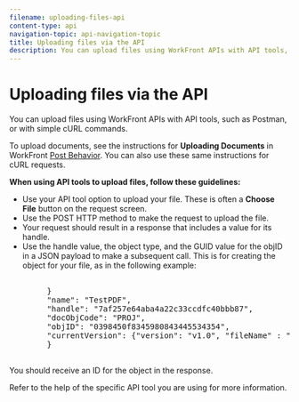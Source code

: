 ```yaml
---
filename: uploading-files-api
content-type: api
navigation-topic: api-navigation-topic
title: Uploading files via the API
description: You can upload files using WorkFront APIs with API tools, such as Postman, or with simple cURL commands.
---
```


# Uploading files via the API

You can upload files using WorkFront APIs with API tools, such as Postman, or with simple cURL commands.

To upload documents, see the instructions for **Uploading Documents** in WorkFront [Post Behavior](https://one.workfront.com/s/document-item?bundleId=the-new-workfront-experience&topicId=Content%2FWF_API%2FGeneral%2Fapi-basics.html). You can also use these same instructions for cURL requests.

**When using API tools to upload files, follow these guidelines:**

* Use your API tool option to upload your file. These is often a **Choose File** button on the request screen. 
* Use the POST HTTP method to make the request to upload the file. 
* Your request should result in a response that includes a value for its handle. 
* Use the handle value, the object type, and the GUID value for the objID in a JSON payload to make a subsequent call. This is for creating the object for your file, as in the following example:

<pre><span class="wysiwyg-font-size-small">
        }
		"name": "TestPDF",
        "handle": "7af257e64aba4a22c33ccdfc40bbb87",
        "docObjCode": "PROJ",
        "objID": "0398450f8345980843445534354",
        "currentVersion": {"version": "v1.0", "fileName" : "TestPDF"},
        }
		</span></pre>You should receive an ID for the object in the response.

Refer to the help of the specific API tool you are using for more information. 
